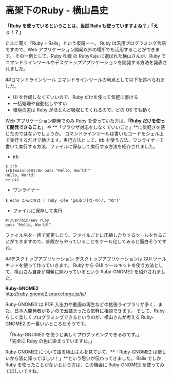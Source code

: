 # 高架下のRuby - 横山昌史
**「Ruby を使っているということは、当然 Rails も使っていますよね？」「えっ！？」**

たまに聞く「Ruby = Rails」という仮説ーー。
Ruby は汎用プログラミング言語ですので、Web アプリケーション開発以外の場所でも活用することができます。
その一例として、Ruby 札幌 の RubyKaja に選ばれた横山さんが、Ruby でコマンドラインツールやデスクトップアプリケーションを開発する方法を発表されました。

##コマンドラインツール
コマンドラインツールの利点として以下を述べられました。
- UI を作成しなくていいので、Ruby だけを使って気軽に書ける
- 一括処理や自動化しやすい
- 環境の差は Ruby がほとんど吸収してくれるので、どの OS でも動く

Web アプリケーション開発でのみ Ruby を使っていた方は、**「Ruby だけを使って開発できること」** や **「ブラウザ対応をしなくていいこと」**に気軽さを感じたのではないでしょうか。
コマンドラインツールは書いたコードをシェル上で実行するだけで動きます。実行方法として、irb を使う方法、ワンライナーで書いて実行する方法、ファイルに保存して実行する方法を紹介されました。
- irb
```
$ irb
irb(main):001:0> puts "Hello, World!"
Hello, World!
=> nil
```
- ワンライナー
```
$ echo こんにちは | ruby -ple 'gsub(/[な-の]/, "ぬ")'
```
- ファイルに保存して実行
```
#!/usr/bin/env ruby
puts "Hello, World!"
```

ファイル名を一括で変更したり、ファイルごとに圧縮したりするツールを作ることができますので、普段からやっていることをツール化してみると面白そうですね。

##デスクトップアプリケーション
デスクトップアプリケーションは GUI ツールキットを使って作っていきます。
Ruby から GUI ツールキットを使う方法として、横山さん自身が開発に関わっているという Ruby-GNOME2 を紹介されました。

**Ruby-GNOME2**  
http://ruby-gnome2.sourceforge.jp/ja/

Ruby-GNOME2 は PDF 入出力や動画の再生などの拡張ライブラリが多く、また、日本人開発者が多いので煮詰まったら気軽に相談できます。
そして、Ruby らしく楽しくプログラミングできるというのが、横山さんが考える Ruby-GNOME2 の一番いいところだそうです。

　「Ruby-GNOME2 を使うと楽しくプログラミングできるのです。」  
　「完全に Ruby の色に染まっていますね。」

Ruby-GNOME2 について語る横山さんを見ていて、**「Ruby-GNOME2 は楽しいから皆に知ってほしい！」**という思いが伝わってきました。
Rails でしか Ruby を使ったことがないという方は、この機会に Ruby-GNOME2 を使ってみてほしいですね。

